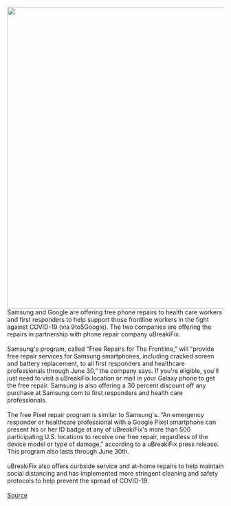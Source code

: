 <img src='https://cdn.vox-cdn.com/thumbor/IDyYSG-bXnJKP8hwu2QNAV0QH1A=/0x0:2040x1360/1200x800/filters:focal(857x517:1183x843)/cdn.vox-cdn.com/uploads/chorus_image/image/66703359/bking_200306_3928_0015.0.jpg' width='700px' /><br/>
Samsung and Google are offering free phone repairs to health care workers and first responders to help support those frontline workers in the fight against COVID-19 (via 9to5Google). The two companies are offering the repairs in partnership with phone repair company uBreakiFix.<br/><br/>Samsung's program, called “Free Repairs for The Frontline,” will “provide free repair services for Samsung smartphones, including cracked screen and battery replacement, to all first responders and healthcare professionals through June 30,” the company says. If you're eligible, you'll just need to visit a uBreakiFix location or mail in your Galaxy phone to get the free repair. Samsung is also offering a 30 percent discount off any purchase at Samsung.com to first responders and health care professionals.<br/><br/>The free Pixel repair program is similar to Samsung's. “An emergency responder or healthcare professional with a Google Pixel smartphone can present his or her ID badge at any of uBreakiFix's more than 500 participating U.S. locations to receive one free repair, regardless of the device model or type of damage,” according to a uBreakiFix press release. This program also lasts through June 30th.<br/><br/>uBreakiFix also offers curbside service and at-home repairs to help maintain social distancing and has implemented more stringent cleaning and safety protocols to help prevent the spread of COVID-19.<br/><br/>
<a href='https://www.theverge.com/2020/4/24/21234668/samsung-google-ubreakifix-free-phone-repairs-healthcare-first-responder-galaxy-pixel'> Source <a/>